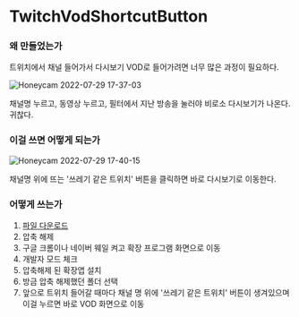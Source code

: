 # TwitchVodShortcutButton

### 왜 만들었는가
트위치에서 채널 들어가서 다시보기 VOD로 들어가려면 너무 많은 과정이 필요하다.

![Honeycam 2022-07-29 17-37-03](https://user-images.githubusercontent.com/5491613/181719573-e519fb79-9b9c-4620-ad54-c35dbd7fa2f2.gif)

채널명 누르고, 동영상 누르고, 필터에서 지난 방송을 눌러야 비로소 다시보기가 나온다.
귀찮다.

### 이걸 쓰면 어떻게 되는가
![Honeycam 2022-07-29 17-40-15](https://user-images.githubusercontent.com/5491613/181720171-53d6ec19-1e1f-4248-a364-2665fd69bded.gif)

채널명 위에 뜨는 '쓰레기 같은 트위치' 버튼을 클릭하면 바로 다시보기로 이동한다.

### 어떻게 쓰는가
1. [파일 다운로드](https://github.com/ToonRaon/TwitchVodShortcutButton/archive/refs/heads/main.zip "파일 다운로드")
2. 압축 해제
3. 구글 크롬이나 네이버 웨일 켜고 확장 프로그램 화면으로 이동
4. 개발자 모드 체크
5. 압축해제 된 확장앱 설치
6. 방금 압축 해제했던 폴더 선택
7. 앞으로 트위치 들어갈 때마다 채널 명 위에 '쓰레기 같은 트위치' 버튼이 생겨있으며 이걸 누르면 바로 VOD 화면으로 이동
